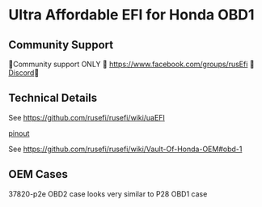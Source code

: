 # Ultra Affordable EFI for Honda OBD1

## Community Support

🔴Community support ONLY 🔴 https://www.facebook.com/groups/rusEfi 🔴 [Discord](https://github.com/rusefi/rusefi/wiki/Discord)🔴

## Technical Details

See https://github.com/rusefi/rusefi/wiki/uaEFI

[pinout](https://rusefi.com/docs/pinouts/uaefi/honda-obd1/)

See https://github.com/rusefi/rusefi/wiki/Vault-Of-Honda-OEM#obd-1


## OEM Cases

37820-p2e OBD2 case looks very similar to P28 OBD1 case